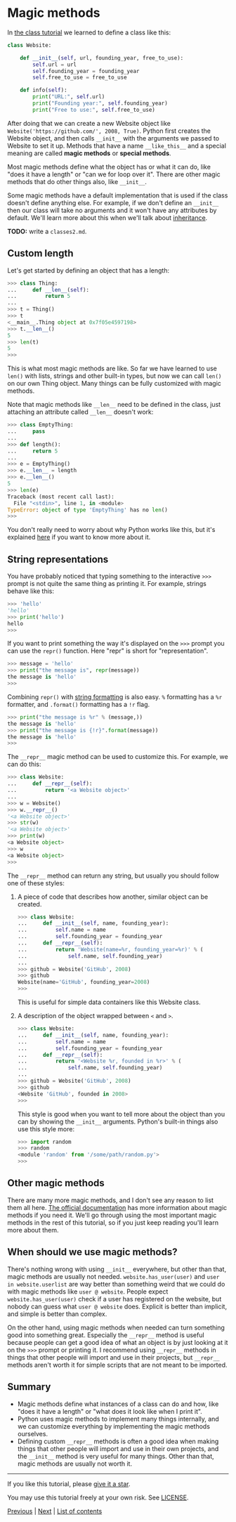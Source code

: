 # Magic methods

In [the class tutorial](../basics/classes.md) we learned to define a
class like this:

```python
class Website:

    def __init__(self, url, founding_year, free_to_use):
        self.url = url
        self.founding_year = founding_year
        self.free_to_use = free_to_use

    def info(self):
        print("URL:", self.url)
        print("Founding year:", self.founding_year)
        print("Free to use:", self.free_to_use)
```

After doing that we can create a new Website object like
`Website('https://github.com/', 2008, True)`. Python first creates the
Website object, and then calls `__init__` with the arguments we passed
to Website to set it up. Methods that have a name `__like_this__` and a
special meaning are called **magic methods** or **special methods**.

Most magic methods define what the object has or what it can do, like
"does it have a length" or "can we for loop over it". There are other
magic methods that do other things also, like `__init__`.

Some magic methods have a default implementation that is used if the
class doesn't define anything else. For example, if we don't define an
`__init__` then our class will take no arguments and it won't have any
attributes by default. We'll learn more about this when we'll talk about
[inheritance](classes2.md).

**TODO:** write a `classes2.md`.

## Custom length

Let's get started by defining an object that has a length:

```python
>>> class Thing:
...     def __len__(self):
...         return 5
...
>>> t = Thing()
>>> t
<__main__.Thing object at 0x7f05e4597198>
>>> t.__len__()
5
>>> len(t)
5
>>>
```

This is what most magic methods are like. So far we have learned to use
`len()` with lists, strings and other built-in types, but now we can
call `len()` on our own Thing object. Many things can be fully
customized with magic methods.

Note that magic methods like `__len__` need to be defined in the class,
just attaching an attribute called `__len__` doesn't work:

```python
>>> class EmptyThing:
...     pass
...
>>> def length():
...     return 5
...
>>> e = EmptyThing()
>>> e.__len__ = length
>>> e.__len__()
5
>>> len(e)
Traceback (most recent call last):
  File "<stdin>", line 1, in <module>
TypeError: object of type 'EmptyThing' has no len()
>>>
```

You don't really need to worry about why Python works like this, but
it's explained
[here](https://docs.python.org/3/reference/datamodel.html#special-method-lookup)
if you want to know more about it.

## String representations

You have probably noticed that typing something to the interactive `>>>`
prompt is not quite the same thing as printing it. For example,
strings behave like this:

```python
>>> 'hello'
'hello'
>>> print('hello')
hello
>>>
```

If you want to print something the way it's displayed on the `>>>`
prompt you can use the `repr()` function. Here "repr" is short for
"representation".

```python
>>> message = 'hello'
>>> print("the message is", repr(message))
the message is 'hello'
>>>
```

Combining `repr()` with [string
formatting](../basics/handy-stuff-strings.md#string-formatting) is also
easy. `%` formatting has a `%r` formatter, and `.format()` formatting
has a `!r` flag.

```python
>>> print("the message is %r" % (message,))
the message is 'hello'
>>> print("the message is {!r}".format(message))
the message is 'hello'
>>>
```

The `__repr__` magic method can be used to customize this. For example,
we can do this:

```python
>>> class Website:
...     def __repr__(self):
...         return '<a Website object>'
...
>>> w = Website()
>>> w.__repr__()
'<a Website object>'
>>> str(w)
'<a Website object>'
>>> print(w)
<a Website object>
>>> w
<a Website object>
>>>
```

The `__repr__` method can return any string, but usually you should
follow one of these styles:

1. A piece of code that describes how another, similar object can be
    created.

    ```python
    >>> class Website:
    ...     def __init__(self, name, founding_year):
    ...         self.name = name
    ...         self.founding_year = founding_year
    ...     def __repr__(self):
    ...         return 'Website(name=%r, founding_year=%r)' % (
    ...             self.name, self.founding_year)
    ...
    >>> github = Website('GitHub', 2008)
    >>> github
    Website(name='GitHub', founding_year=2008)
    >>>
    ```

    This is useful for simple data containers like this Website class.

2. A description of the object wrapped between `<` and `>`.

    ```python
    >>> class Website:
    ...     def __init__(self, name, founding_year):
    ...         self.name = name
    ...         self.founding_year = founding_year
    ...     def __repr__(self):
    ...         return '<Website %r, founded in %r>' % (
    ...             self.name, self.founding_year)
    ...
    >>> github = Website('GitHub', 2008)
    >>> github
    <Website 'GitHub', founded in 2008>
    >>>
    ```

    This style is good when you want to tell more about the object than
    you can by showing the `__init__` arguments. Python's built-in
    things also use this style more:

    ```python
    >>> import random
    >>> random
    <module 'random' from '/some/path/random.py'>
    >>>
    ```

## Other magic methods

There are many more magic methods, and I don't see any reason to list
them all here. [The official
documentation](https://docs.python.org/3/reference/datamodel.html) has
more information about magic methods if you need it. We'll go through
using the most important magic methods in the rest of this tutorial, so
if you just keep reading you'll learn more about them.

## When should we use magic methods?

There's nothing wrong with using `__init__` everywhere, but other than
that, magic methods are usually not needed. `website.has_user(user)` and
`user in website.userlist` are way better than something weird that we
could do with magic methods like `user @ website`. People expect
`website.has_user(user)` check if a user has registered on the website,
but nobody can guess what `user @ website` does. Explicit is better than
implicit, and simple is better than complex.

On the other hand, using magic methods when needed can turn something
good into something great. Especially the `__repr__` method is useful
because people can get a good idea of what an object is by just looking
at it on the `>>>` prompt or printing it. I recommend using `__repr__`
methods in things that other people will import and use in their
projects, but `__repr__` methods aren't worth it for simple scripts that
are not meant to be imported.

## Summary

- Magic methods define what instances of a class can do and how, like
    "does it have a length" or "what does it look like when I print it".
- Python uses magic methods to implement many things internally, and we
    can customize everything by implementing the magic methods
    ourselves.
- Defining custom `__repr__` methods is often a good idea when making
    things that other people will import and use in their own projects,
    and the `__init__` method is very useful for many things.
    Other than that, magic methods are usually not worth it.

***

If you like this tutorial, please [give it a
star](../README.md#how-can-i-thank-you-for-writing-and-sharing-this-tutorial).

You may use this tutorial freely at your own risk. See
[LICENSE](../LICENSE).

[Previous](functions.md) | [Next](iters.md) |
[List of contents](../README.md#advanced)
